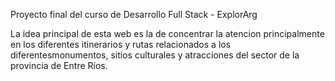 Proyecto final del curso de Desarrollo Full Stack - ExplorArg

La idea principal de esta web es la de concentrar la atencion principalmente en los diferentes itinerarios y rutas relacionados a los diferentesmonumentos, sitios culturales y atracciones del sector de la provincia de Entre Ríos.
